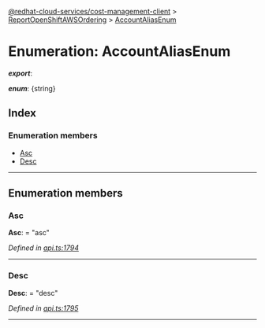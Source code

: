 [@redhat-cloud-services/cost-management-client](../README.md) > [ReportOpenShiftAWSOrdering](../modules/reportopenshiftawsordering.md) > [AccountAliasEnum](../enums/reportopenshiftawsordering.accountaliasenum.md)

# Enumeration: AccountAliasEnum

*__export__*: 

*__enum__*: {string}

## Index

### Enumeration members

* [Asc](reportopenshiftawsordering.accountaliasenum.md#asc)
* [Desc](reportopenshiftawsordering.accountaliasenum.md#desc)

---

## Enumeration members

<a id="asc"></a>

###  Asc

**Asc**:  = "asc"

*Defined in [api.ts:1794](https://github.com/rvsia/javascript-clients/blob/master/packages/cost-management/api.ts#L1794)*

___
<a id="desc"></a>

###  Desc

**Desc**:  = "desc"

*Defined in [api.ts:1795](https://github.com/rvsia/javascript-clients/blob/master/packages/cost-management/api.ts#L1795)*

___

